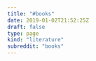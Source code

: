 ```yaml
---
title: "#books"
date: 2019-01-02T21:52:25Z
draft: false
type: page
kind: "literature"
subreddit: "books"
---
```

